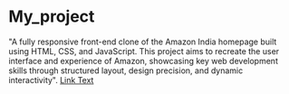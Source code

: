 # My_project
"A fully responsive front-end clone of the Amazon India homepage built using HTML, CSS, and JavaScript. This project aims to recreate the user interface and experience of Amazon, showcasing key web development skills through structured layout, design precision, and dynamic interactivity".
[Link Text](http://127.0.0.1:5501/web.html)
